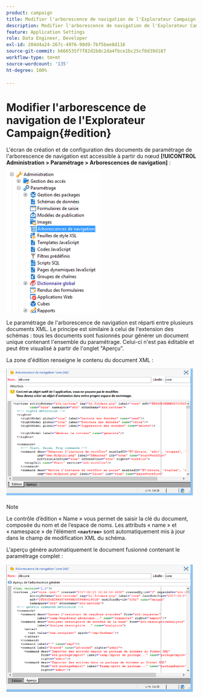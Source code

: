 ```yaml
---
product: campaign
title: Modifier l'arborescence de navigation de l'Explorateur Campaign
description: Modifier l'arborescence de navigation de l'Explorateur Campaign
feature: Application Settings
role: Data Engineer, Developer
exl-id: 204d4a24-267c-4976-90d9-7bf5bee8d116
source-git-commit: b666535f7f82d1b8c2da4fbce1bc25cf8d39d187
workflow-type: tm+mt
source-wordcount: '135'
ht-degree: 100%

---
```



# Modifier l&#39;arborescence de navigation de l&#39;Explorateur Campaign{#edition}

L&#39;écran de création et de configuration des documents de paramétrage de l&#39;arborescence de navigation est accessible à partir du nœud **[!UICONTROL Administration > Paramétrage > Arborescences de navigation]** :

![](assets/d_ncs_integration_navigation_arbo.png)

Le paramétrage de l&#39;arborescence de navigation est réparti entre plusieurs documents XML. Le principe est similaire à celui de l&#39;extension des schémas : tous les documents sont fusionnés pour générer un document unique contenant l&#39;ensemble du paramétrage. Celui-ci n&#39;est pas éditable et peut être visualisé à partir de l&#39;onglet &quot;Aperçu&quot;.

La zone d&#39;édition renseigne le contenu du document XML :

![](assets/d_ncs_integration_navigation_edit.png)

>[!NOTE]
>
>Le contrôle d’édition « Name » vous permet de saisir la clé du document, composée du nom et de l’espace de noms. Les attributs « name » et « namespace » de l’élément **`<navtree>`** sont automatiquement mis à jour dans le champ de modification XML du schéma.

L&#39;aperçu génère automatiquement le document fusionné contenant le paramétrage complet :

![](assets/d_ncs_integration_navigation_preview.png)
